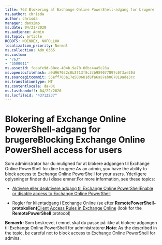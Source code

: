 ```yaml
---
title: 763 Blokering af Exchange Online PowerShell-adgang for brugere
ms.author: chrisda
author: chrisda
manager: dansimp
ms.date: 04/21/2020
ms.audience: Admin
ms.topic: article
ROBOTS: NOINDEX, NOFOLLOW
localization_priority: Normal
ms.collection: Adm_O365
ms.custom:
- "763"
- "3500011"
ms.assetid: fcaafe9d-80ee-404b-9a70-00bc4aa5e28a
ms.openlocfilehash: a9d967032c0b2f13f8c33b989077897c0f3ae20d
ms.sourcegitcommit: 55eff703a17e500681d8fa6a87eb067019ade3cc
ms.translationtype: MT
ms.contentlocale: da-DK
ms.lasthandoff: 04/22/2020
ms.locfileid: "43712237"
---
```

# <a name="blocking-exchange-online-powershell-access-for-users"></a><span data-ttu-id="e2129-102">Blokering af Exchange Online PowerShell-adgang for brugere</span><span class="sxs-lookup"><span data-stu-id="e2129-102">Blocking Exchange Online PowerShell access for users</span></span>
<span data-ttu-id="e2129-103">Som administrator har du mulighed for at blokere adgangen til Exchange Online PowerShell for dine brugere.</span><span class="sxs-lookup"><span data-stu-id="e2129-103">As an admin, you have the ability to block access to Exchange Online PowerShell for your users.</span></span> <span data-ttu-id="e2129-104">Yderligere oplysninger finder du i disse emner:</span><span class="sxs-lookup"><span data-stu-id="e2129-104">For more information, see these topics:</span></span>

- [<span data-ttu-id="e2129-105">Aktivere eller deaktivere adgang til Exchange Online PowerShell</span><span class="sxs-lookup"><span data-stu-id="e2129-105">Enable or disable access to Exchange Online PowerShell</span></span>](https://docs.microsoft.com/powershell/exchange/exchange-online/disable-access-to-exchange-online-powershell)

- <span data-ttu-id="e2129-106">[Regler for klientadgang i Exchange Online](https://technet.microsoft.com/library/mt842508.aspx) (se efter **RemotePowerShell-protokollen)**</span><span class="sxs-lookup"><span data-stu-id="e2129-106">[Client Access Rules in Exchange Online](https://technet.microsoft.com/library/mt842508.aspx) (look for the **RemotePowerShell** protocol)</span></span> 

<span data-ttu-id="e2129-107">**Bemærk:** Som beskrevet i emnet skal du passe på ikke at blokere adgangen til Exchange Online PowerShell for administratorer.</span><span class="sxs-lookup"><span data-stu-id="e2129-107">**Note**: As the described in the topic, be careful not to block access to Exchange Online PowerShell for admins.</span></span>
